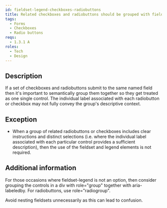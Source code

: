 ```yaml
---
id: fieldset-legend-checkboxes-radiobuttons
title: Related checkboxes and radiobuttons should be grouped with fieldset-legend
tags:
  - Forms
  - Checkboxes
  - Radio buttons
reqs:
  - 1.3.1 A
roles:
  - Tech
  - Design
---
```


## Description

If a set of checkboxes and radiobuttons submit to the same named field then it's important to semantically group them together so they get treated as one single control. The individual label associated with each radiobutton or checkbox may not fully convey the group's descriptive context.

## Exception

- When a group of related radiobuttons or checkboxes includes clear instructions and distinct selections (i.e. where the individual label associated with each particular control provides a sufficient description), then the use of the fieldset and legend elements is not required.

## Additional information

For those occasions where fieldset-legend is not an option, then consider grouping the controls in a div with role="group" together with aria-labeledby. For radiobuttons, use role="radiogroup".

Avoid nesting fieldsets unnecessarily as this can lead to confusion.
